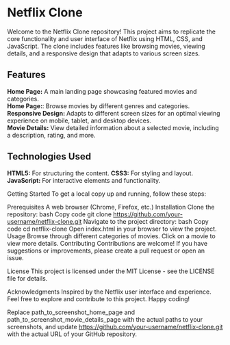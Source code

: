  <h1> Netflix Clone </h1>
Welcome to the Netflix Clone repository! This project aims to replicate the core functionality and user interface of Netflix using HTML, CSS, and JavaScript. The clone includes features like browsing movies, viewing details, and a responsive design that adapts to various screen sizes.

<h2>Features</h2>
<b>Home Page:</b>  A main landing page showcasing featured movies and categories. <br>
 <b>Home Page:</b>: Browse movies by different genres and categories.<br>
<b>Responsive Design: </b>Adapts to different screen sizes for an optimal viewing experience on mobile, tablet, and desktop devices.<br>
<b>Movie Details:</b> View detailed information about a selected movie, including a description, rating, and more.
<h2>Technologies Used</h2>
<b>HTML5:</b> For structuring the content.
<b>CSS3:</b> For styling and layout.
<b>JavaScript: </b>For interactive elements and functionality.
 
Getting Started
To get a local copy up and running, follow these steps:

Prerequisites
A web browser (Chrome, Firefox, etc.)
Installation
Clone the repository:
bash
Copy code
git clone https://github.com/your-username/netflix-clone.git
Navigate to the project directory:
bash
Copy code
cd netflix-clone
Open index.html in your browser to view the project.
Usage
Browse through different categories of movies.
Click on a movie to view more details.
Contributing
Contributions are welcome! If you have suggestions or improvements, please create a pull request or open an issue.

License
This project is licensed under the MIT License - see the LICENSE file for details.

Acknowledgments
Inspired by the Netflix user interface and experience.
Feel free to explore and contribute to this project. Happy coding!

Replace path_to_screenshot_home_page and path_to_screenshot_movie_details_page with the actual paths to your screenshots, and update https://github.com/your-username/netflix-clone.git with the actual URL of your GitHub repository.
